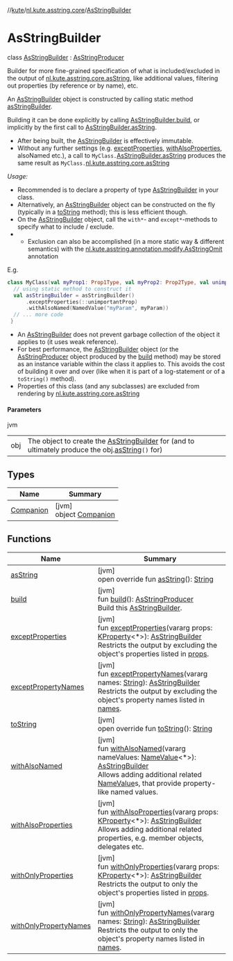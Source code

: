 //[kute](../../../index.md)/[nl.kute.asstring.core](../index.md)/[AsStringBuilder](index.md)

# AsStringBuilder

class [AsStringBuilder](index.md) : [AsStringProducer](../-as-string-producer/index.md)

Builder for more fine-grained specification of what is included/excluded in the output of [nl.kute.asstring.core.asString](../as-string.md), like additional values, filtering out properties (by reference or by name), etc.

An [AsStringBuilder](index.md) object is constructed by calling static method [asStringBuilder](-companion/as-string-builder.md).

Building it can be done explicitly by calling [AsStringBuilder.build](build.md), or implicitly by the first call to [AsStringBuilder.asString](as-string.md).

- 
   After being built, the [AsStringBuilder](index.md) is effectively immutable.
- 
   Without any further settings (e.g. [exceptProperties](except-properties.md), [withAlsoProperties](with-also-properties.md), alsoNamed etc.), a call to `MyClass.`[AsStringBuilder.asString](as-string.md) produces the same result as `MyClass.`[nl.kute.asstring.core.asString](../as-string.md)

*Usage:*

- 
   Recommended is to declare a property of type [AsStringBuilder](index.md) in your class.
- 
   Alternatively, an [AsStringBuilder](index.md) object can be constructed on the fly (typically in a [toString](to-string.md) method);     this is less efficient though.
- 
   On the [AsStringBuilder](index.md) object, call the `with*`- and `except*`-methods to specify what to include / exclude.
- - 
      Exclusion can also be accomplished (in a more static way & different semantics) with the [nl.kute.asstring.annotation.modify.AsStringOmit](../../nl.kute.asstring.annotation.modify/-as-string-omit/index.md) annotation

E.g.

```kotlin
class MyClass(val myProp1: Prop1Type, val myProp2: Prop2Type, val unimportantProp: Unimportant, myParam: ParamClass) {
  // using static method to construct it
  val asStringBuilder = asStringBuilder()
      .exceptProperties(::unimportantProp)
      .withAlsoNamed(NamedValue("myParam", myParam))
  // ... more code
 }
```

- 
   An [AsStringBuilder](index.md) does not prevent garbage collection of the object it applies to (it uses weak reference).
- 
   For best performance, the [AsStringBuilder](index.md) object (or the [AsStringProducer](../-as-string-producer/index.md) object produced by the [build](build.md) method) may be stored as an instance variable within the class it applies to. This avoids the cost of building it over and over (like when it is part of a log-statement or of a `toString()` method).
- 
   Properties of this class (and any subclasses) are excluded from rendering by [nl.kute.asstring.core.asString](../as-string.md)

#### Parameters

jvm

| | |
|---|---|
| obj | The object to create the [AsStringBuilder](index.md) for (and to ultimately produce the obj.[asString](as-string.md)`()` for) |

## Types

| Name | Summary |
|---|---|
| [Companion](-companion/index.md) | [jvm]<br>object [Companion](-companion/index.md) |

## Functions

| Name | Summary |
|---|---|
| [asString](as-string.md) | [jvm]<br>open override fun [asString](as-string.md)(): [String](https://kotlinlang.org/api/latest/jvm/stdlib/kotlin/-string/index.html) |
| [build](build.md) | [jvm]<br>fun [build](build.md)(): [AsStringProducer](../-as-string-producer/index.md)<br>Build this [AsStringBuilder](index.md). |
| [exceptProperties](except-properties.md) | [jvm]<br>fun [exceptProperties](except-properties.md)(vararg props: [KProperty](https://kotlinlang.org/api/latest/jvm/stdlib/kotlin.reflect/-k-property/index.html)&lt;*&gt;): [AsStringBuilder](index.md)<br>Restricts the output by excluding the object's properties listed in [props](except-properties.md). |
| [exceptPropertyNames](except-property-names.md) | [jvm]<br>fun [exceptPropertyNames](except-property-names.md)(vararg names: [String](https://kotlinlang.org/api/latest/jvm/stdlib/kotlin/-string/index.html)): [AsStringBuilder](index.md)<br>Restricts the output by excluding the object's property names listed in [names](except-property-names.md). |
| [toString](to-string.md) | [jvm]<br>open override fun [toString](to-string.md)(): [String](https://kotlinlang.org/api/latest/jvm/stdlib/kotlin/-string/index.html) |
| [withAlsoNamed](with-also-named.md) | [jvm]<br>fun [withAlsoNamed](with-also-named.md)(vararg nameValues: [NameValue](../../nl.kute.asstring.namedvalues/-name-value/index.md)&lt;*&gt;): [AsStringBuilder](index.md)<br>Allows adding additional related [NameValue](../../nl.kute.asstring.namedvalues/-name-value/index.md)s, that provide property-like named values. |
| [withAlsoProperties](with-also-properties.md) | [jvm]<br>fun [withAlsoProperties](with-also-properties.md)(vararg props: [KProperty](https://kotlinlang.org/api/latest/jvm/stdlib/kotlin.reflect/-k-property/index.html)&lt;*&gt;): [AsStringBuilder](index.md)<br>Allows adding additional related properties, e.g. member objects, delegates etc. |
| [withOnlyProperties](with-only-properties.md) | [jvm]<br>fun [withOnlyProperties](with-only-properties.md)(vararg props: [KProperty](https://kotlinlang.org/api/latest/jvm/stdlib/kotlin.reflect/-k-property/index.html)&lt;*&gt;): [AsStringBuilder](index.md)<br>Restricts the output to only the object's properties listed in [props](with-only-properties.md). |
| [withOnlyPropertyNames](with-only-property-names.md) | [jvm]<br>fun [withOnlyPropertyNames](with-only-property-names.md)(vararg names: [String](https://kotlinlang.org/api/latest/jvm/stdlib/kotlin/-string/index.html)): [AsStringBuilder](index.md)<br>Restricts the output to only the object's property names listed in [names](with-only-property-names.md). |
